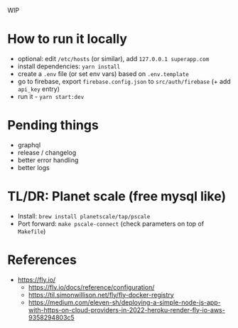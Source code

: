 WIP

# How to run it locally

- optional: edit `/etc/hosts` (or similar), add `127.0.0.1 superapp.com`
- install dependencies: `yarn install`
- create a `.env` file (or set env vars) based on `.env.template`
- go to firebase, export `firebase.config.json` to `src/auth/firebase` (+ add `api_key` entry)
- run it - `yarn start:dev`

# Pending things

- graphql
- release / changelog
- better error handling
- better logs

# TL/DR: Planet scale (free mysql like)

- Install: `brew install planetscale/tap/pscale`
- Port forward: `make pscale-connect` (check parameters on top of `Makefile`)

# References

- https://fly.io/
  - https://fly.io/docs/reference/configuration/
  - https://til.simonwillison.net/fly/fly-docker-registry
  - https://medium.com/eleven-sh/deploying-a-simple-node-js-app-with-https-on-cloud-providers-in-2022-heroku-render-fly-io-aws-9358294803c5
